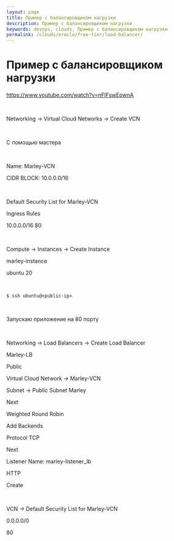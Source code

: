 ```yaml
---
layout: page
title: Пример с балансировщиком нагрузки
description: Пример с балансировщиком нагрузки
keywords: devops, clouds, Пример с балансировщиком нагрузки
permalink: /clouds/oracle/free-tier/load-balancer/
---
```


# Пример с балансировщиком нагрузки

https://www.youtube.com/watch?v=nFlFswEpwnA

<br/>

Networking -> Virtual Cloud Networks -> Create VCN

<br/>

С помощью мастера

<br/>

Name: Marley-VCN

CIDR BLOCK: 10.0.0.0/16

<br/>

Default Security List for Marley-VCN

Ingress Rules

10.0.0.0/16 80

<br/>

Compute -> Instances -> Create Instance

marley-instance

ubuntu 20

<br/>

    $ ssh ubuntu@<public-ip>

<br/>

Запускаю приложение на 80 порту

<br/>

Networking -> Load Balancers -> Create Load Balancer

Marley-LB

Public

Virtual Cloud Network -> Marley-VCN

Subnet -> Public Subnet Marley

Next

Weighted Round Robin

Add Backends

Protocol TCP

Next

Listener Name: marley-listener_lb

HTTP

Create

<br/>

VCN -> Default Security List for Marley-VCN

0.0.0.0/0

80
